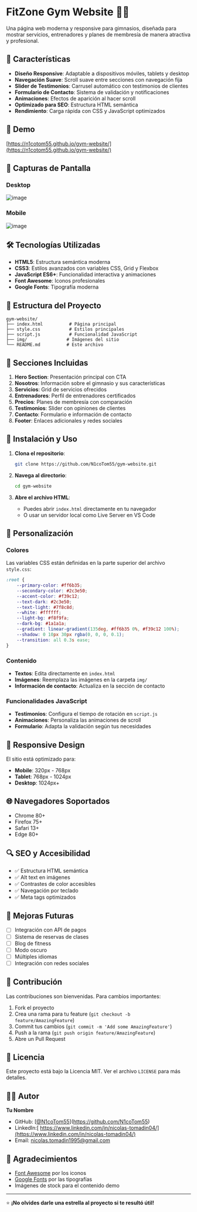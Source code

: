 # FitZone Gym Website 🏋️‍♀️

Una página web moderna y responsive para gimnasios, diseñada para mostrar servicios, entrenadores y planes de membresía de manera atractiva y profesional.

## 🌟 Características

- **Diseño Responsive**: Adaptable a dispositivos móviles, tablets y desktop
- **Navegación Suave**: Scroll suave entre secciones con navegación fija
- **Slider de Testimonios**: Carrusel automático con testimonios de clientes
- **Formulario de Contacto**: Sistema de validación y notificaciones
- **Animaciones**: Efectos de aparición al hacer scroll
- **Optimizado para SEO**: Estructura HTML semántica
- **Rendimiento**: Carga rápida con CSS y JavaScript optimizados

## 🚀 Demo

[https://n1cotom55.github.io/gym-website/](https://n1cotom55.github.io/gym-website/)

## 📱 Capturas de Pantalla

### Desktop
![image](https://github.com/user-attachments/assets/5424f8c9-c1d9-435e-ad62-ac56ac1f6fe4)


### Mobile
![image](https://github.com/user-attachments/assets/50727b94-7e1e-4fe6-a848-4032f3787f31)


## 🛠️ Tecnologías Utilizadas

- **HTML5**: Estructura semántica moderna
- **CSS3**: Estilos avanzados con variables CSS, Grid y Flexbox
- **JavaScript ES6+**: Funcionalidad interactiva y animaciones
- **Font Awesome**: Iconos profesionales
- **Google Fonts**: Tipografía moderna

## 📂 Estructura del Proyecto

```
gym-website/
├── index.html          # Página principal
├── style.css           # Estilos principales
├── script.js           # Funcionalidad JavaScript
├── img/               # Imágenes del sitio
└── README.md          # Este archivo
```

## 🎨 Secciones Incluidas

1. **Hero Section**: Presentación principal con CTA
2. **Nosotros**: Información sobre el gimnasio y sus características
3. **Servicios**: Grid de servicios ofrecidos
4. **Entrenadores**: Perfil de entrenadores certificados
5. **Precios**: Planes de membresía con comparación
6. **Testimonios**: Slider con opiniones de clientes
7. **Contacto**: Formulario e información de contacto
8. **Footer**: Enlaces adicionales y redes sociales

## 🔧 Instalación y Uso

1. **Clona el repositorio**:
   ```bash
   git clone https://github.com/N1coTom55/gym-website.git
   ```

2. **Navega al directorio**:
   ```bash
   cd gym-website
   ```

3. **Abre el archivo HTML**:
   - Puedes abrir `index.html` directamente en tu navegador
   - O usar un servidor local como Live Server en VS Code

## 🎯 Personalización

### Colores
Las variables CSS están definidas en la parte superior del archivo `style.css`:

```css
:root {
    --primary-color: #ff6b35;
    --secondary-color: #2c3e50;
    --accent-color: #f39c12;
    --text-dark: #2c3e50;
    --text-light: #7f8c8d;
    --white: #ffffff;
    --light-bg: #f8f9fa;
    --dark-bg: #1a1a1a;
    --gradient: linear-gradient(135deg, #ff6b35 0%, #f39c12 100%);
    --shadow: 0 10px 30px rgba(0, 0, 0, 0.1);
    --transition: all 0.3s ease;
}
```

### Contenido
- **Textos**: Edita directamente en `index.html`
- **Imágenes**: Reemplaza las imágenes en la carpeta `img/`
- **Información de contacto**: Actualiza en la sección de contacto

### Funcionalidades JavaScript
- **Testimonios**: Configura el tiempo de rotación en `script.js`
- **Animaciones**: Personaliza las animaciones de scroll
- **Formulario**: Adapta la validación según tus necesidades

## 📱 Responsive Design

El sitio está optimizado para:
- **Mobile**: 320px - 768px
- **Tablet**: 768px - 1024px
- **Desktop**: 1024px+

## 🌐 Navegadores Soportados

- Chrome 80+
- Firefox 75+
- Safari 13+
- Edge 80+

## 🔍 SEO y Accesibilidad

- ✅ Estructura HTML semántica
- ✅ Alt text en imágenes
- ✅ Contrastes de color accesibles
- ✅ Navegación por teclado
- ✅ Meta tags optimizados

## 🚀 Mejoras Futuras

- [ ] Integración con API de pagos
- [ ] Sistema de reservas de clases
- [ ] Blog de fitness
- [ ] Modo oscuro
- [ ] Múltiples idiomas
- [ ] Integración con redes sociales

## 🤝 Contribución

Las contribuciones son bienvenidas. Para cambios importantes:

1. Fork el proyecto
2. Crea una rama para tu feature (`git checkout -b feature/AmazingFeature`)
3. Commit tus cambios (`git commit -m 'Add some AmazingFeature'`)
4. Push a la rama (`git push origin feature/AmazingFeature`)
5. Abre un Pull Request

## 📝 Licencia

Este proyecto está bajo la Licencia MIT. Ver el archivo `LICENSE` para más detalles.

## 👨‍💻 Autor

**Tu Nombre**
- GitHub: [[@N1coTom55](https://github.com/N1coTom55)](https://github.com/N1coTom55)
- LinkedIn:[ https://www.linkedin.com/in/nicolas-tomadin04/](https://www.linkedin.com/in/nicolas-tomadin04/)
- Email: nicolas.tomadin1995@gmail.com

## 🙏 Agradecimientos

- [Font Awesome](https://fontawesome.com/) por los iconos
- [Google Fonts](https://fonts.google.com/) por las tipografías
- Imágenes de stock para el contenido demo

---

⭐ **¡No olvides darle una estrella al proyecto si te resultó útil!**
